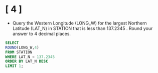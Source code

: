 # [ 4 ] 

- Query the Western Longitude (LONG_W) for the largest Northern Latitude (LAT_N) in STATION that is less than 137.2345 . Round your answer to 4 decimal places.

```sql
SELECT 
ROUND(LONG_W,4)
FROM STATION 
WHERE LAT_N < 137.2345
ORDER BY LAT_N DESC 
LIMIT 1;
```
